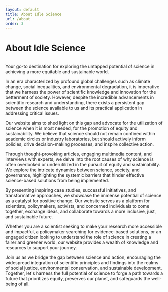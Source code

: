 ```yaml
---
layout: default
title: About Idle Science
url: /about
order: 3
---
```


<h1 class="pageTitle">About Idle Science</h1>
<img src="{{ '/assets/img/banner-meeting.jpg' }}" alt="">
<p class="intro">Your go-to destination for exploring the untapped potential of science in achieving a more equitable and sustainable world.</p>

In an era characterized by profound global challenges such as climate change, social inequalities, and environmental degradation, it is imperative that we harness the power of scientific knowledge and innovation for the betterment of society. However, despite the incredible advancements in scientific research and understanding, there exists a persistent gap between the science available to us and its practical application in addressing critical issues.

Our website aims to shed light on this gap and advocate for the utilization of science when it is most needed, for the promotion of equity and sustainability. We believe that science should not remain confined within academic circles or industry laboratories, but should actively inform policies, drive decision-making processes, and inspire collective action.

Through thought-provoking articles, engaging multimedia content, and interviews with experts, we delve into the root causes of why science is often overlooked or underutilized in the pursuit of equity and sustainability. We explore the intricate dynamics between science, society, and governance, highlighting the systemic barriers that hinder effective science-based solutions from being implemented.

By presenting inspiring case studies, successful initiatives, and transformative approaches, we showcase the immense potential of science as a catalyst for positive change. Our website serves as a platform for scientists, policymakers, activists, and concerned individuals to come together, exchange ideas, and collaborate towards a more inclusive, just, and sustainable future.

Whether you are a scientist seeking to make your research more accessible and impactful, a policymaker searching for evidence-based solutions, or an engaged citizen looking to understand the role of science in creating a fairer and greener world, our website provides a wealth of knowledge and resources to support your journey.

Join us as we bridge the gap between science and action, encouraging the widespread integration of scientific principles and findings into the realms of social justice, environmental conservation, and sustainable development. Together, let's harness the full potential of science to forge a path towards a future that prioritizes equity, preserves our planet, and safeguards the well-being of all.
